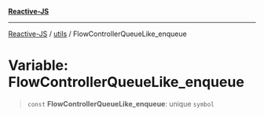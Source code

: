 [**Reactive-JS**](../../README.md)

***

[Reactive-JS](../../README.md) / [utils](../README.md) / FlowControllerQueueLike\_enqueue

# Variable: FlowControllerQueueLike\_enqueue

> `const` **FlowControllerQueueLike\_enqueue**: unique `symbol`
